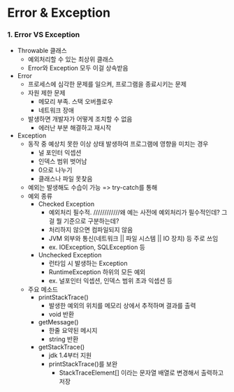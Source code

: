 # Error & Exception

### 1. Error VS Exception

- Throwable 클래스
  - 예외처리할 수 있는 최상위 클래스
  - Error와 Exception 모두 이걸 상속받음
- Error
  - 프로세스에 심각한 문제를 일으켜, 프로그램을 종료시키는 문제
  - 자원 제한 문제
    - 메모리 부족. 스택 오버플로우
    - 네트워크 장애
  - 발생하면 개발자가 어떻게 조치할 수 없음
    - 에러난 부분 해결하고 재시작
- Exception
  - 동작 중 예상치 못한 이상 상태 발생하여 프로그램에 영향을 미치는 경우
    - 널 포인터 익셉션
    - 인덱스 범위 벗어남
    - 0으로 나누기
    - 클래스나 파일 못찾음
  - 예외는 발생해도 수습이 가능 => try-catch를 통해
  - 예외 종류
    - Checked Exception
      - 예외처리 필수적. ////////////왜 예는 사전에 예외처리가 필수적인데? 그걸 뭘 기준으로 구분하는데?
      - 처리하지 않으면 컴파일되지 않음
      - JVM 외부와 통신(네트워크 || 파일 시스템 || IO 장치) 등 주로 쓰임
      - ex. IOException, SQLException 등
    - Unchecked Exception
      - 런타임 시 발생하는 Exception
      - RuntimeException 하위의 모든 예외
      - ex. 널포인터 익셉션, 인덱스 범위 초과 익셉션 등
  - 주요 메소드
    - printStackTrace()
      - 발생한 예외의 위치를 메모리 상에서 추적하며 결과를 출력
      - void 반환
    - getMessage()
      - 한줄 요약된 메시지
      - string 반환
    - getStackTrace()
      - jdk 1.4부터 지원
      - printStackTrace()를 보완
        - StackTraceElement[] 이라는 문자열 배열로 변경해서 출력하고 저장
